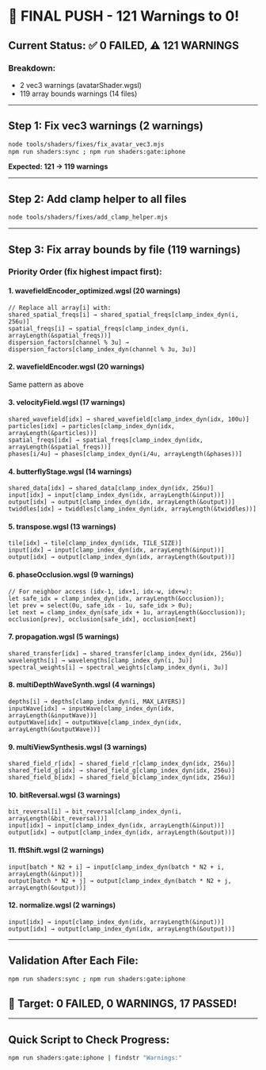 # 🎯 FINAL PUSH - 121 Warnings to 0!

## Current Status: ✅ 0 FAILED, ⚠️ 121 WARNINGS

### Breakdown:
- 2 vec3 warnings (avatarShader.wgsl)
- 119 array bounds warnings (14 files)

---

## Step 1: Fix vec3 warnings (2 warnings)
```bash
node tools/shaders/fixes/fix_avatar_vec3.mjs
npm run shaders:sync ; npm run shaders:gate:iphone
```
**Expected: 121 → 119 warnings**

---

## Step 2: Add clamp helper to all files
```bash
node tools/shaders/fixes/add_clamp_helper.mjs
```

---

## Step 3: Fix array bounds by file (119 warnings)

### Priority Order (fix highest impact first):

#### 1. wavefieldEncoder_optimized.wgsl (20 warnings)
```wgsl
// Replace all array[i] with:
shared_spatial_freqs[i] → shared_spatial_freqs[clamp_index_dyn(i, 256u)]
spatial_freqs[i] → spatial_freqs[clamp_index_dyn(i, arrayLength(&spatial_freqs))]
dispersion_factors[channel % 3u] → dispersion_factors[clamp_index_dyn(channel % 3u, 3u)]
```

#### 2. wavefieldEncoder.wgsl (20 warnings)
Same pattern as above

#### 3. velocityField.wgsl (17 warnings)
```wgsl
shared_wavefield[idx] → shared_wavefield[clamp_index_dyn(idx, 100u)]
particles[idx] → particles[clamp_index_dyn(idx, arrayLength(&particles))]
spatial_freqs[idx] → spatial_freqs[clamp_index_dyn(idx, arrayLength(&spatial_freqs))]
phases[i/4u] → phases[clamp_index_dyn(i/4u, arrayLength(&phases))]
```

#### 4. butterflyStage.wgsl (14 warnings)
```wgsl
shared_data[idx] → shared_data[clamp_index_dyn(idx, 256u)]
input[idx] → input[clamp_index_dyn(idx, arrayLength(&input))]
output[idx] → output[clamp_index_dyn(idx, arrayLength(&output))]
twiddles[idx] → twiddles[clamp_index_dyn(idx, arrayLength(&twiddles))]
```

#### 5. transpose.wgsl (13 warnings)
```wgsl
tile[idx] → tile[clamp_index_dyn(idx, TILE_SIZE)]
input[idx] → input[clamp_index_dyn(idx, arrayLength(&input))]
output[idx] → output[clamp_index_dyn(idx, arrayLength(&output))]
```

#### 6. phaseOcclusion.wgsl (9 warnings)
```wgsl
// For neighbor access (idx-1, idx+1, idx-w, idx+w):
let safe_idx = clamp_index_dyn(idx, arrayLength(&occlusion));
let prev = select(0u, safe_idx - 1u, safe_idx > 0u);
let next = clamp_index_dyn(safe_idx + 1u, arrayLength(&occlusion));
occlusion[prev], occlusion[safe_idx], occlusion[next]
```

#### 7. propagation.wgsl (5 warnings)
```wgsl
shared_transfer[idx] → shared_transfer[clamp_index_dyn(idx, 256u)]
wavelengths[i] → wavelengths[clamp_index_dyn(i, 3u)]
spectral_weights[i] → spectral_weights[clamp_index_dyn(i, 3u)]
```

#### 8. multiDepthWaveSynth.wgsl (4 warnings)
```wgsl
depths[i] → depths[clamp_index_dyn(i, MAX_LAYERS)]
inputWave[idx] → inputWave[clamp_index_dyn(idx, arrayLength(&inputWave))]
outputWave[idx] → outputWave[clamp_index_dyn(idx, arrayLength(&outputWave))]
```

#### 9. multiViewSynthesis.wgsl (3 warnings)
```wgsl
shared_field_r[idx] → shared_field_r[clamp_index_dyn(idx, 256u)]
shared_field_g[idx] → shared_field_g[clamp_index_dyn(idx, 256u)]
shared_field_b[idx] → shared_field_b[clamp_index_dyn(idx, 256u)]
```

#### 10. bitReversal.wgsl (3 warnings)
```wgsl
bit_reversal[i] → bit_reversal[clamp_index_dyn(i, arrayLength(&bit_reversal))]
input[idx] → input[clamp_index_dyn(idx, arrayLength(&input))]
output[idx] → output[clamp_index_dyn(idx, arrayLength(&output))]
```

#### 11. fftShift.wgsl (2 warnings)
```wgsl
input[batch * N2 + i] → input[clamp_index_dyn(batch * N2 + i, arrayLength(&input))]
output[batch * N2 + j] → output[clamp_index_dyn(batch * N2 + j, arrayLength(&output))]
```

#### 12. normalize.wgsl (2 warnings)
```wgsl
input[idx] → input[clamp_index_dyn(idx, arrayLength(&input))]
output[idx] → output[clamp_index_dyn(idx, arrayLength(&output))]
```

---

## Validation After Each File:
```bash
npm run shaders:sync ; npm run shaders:gate:iphone
```

## 🏁 Target: 0 FAILED, 0 WARNINGS, 17 PASSED!

---

## Quick Script to Check Progress:
```bash
npm run shaders:gate:iphone | findstr "Warnings:"
```
